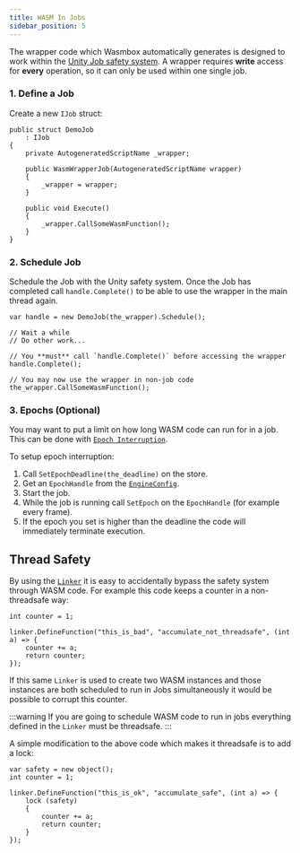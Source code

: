 ```yaml
---
title: WASM In Jobs
sidebar_position: 5
---
```


The wrapper code which Wasmbox automatically generates is designed to work within the [Unity Job safety system](https://docs.unity3d.com/2020.1/Documentation/Manual/JobSystemSafetySystem.html). A wrapper requires **write** access for **every** operation, so it can only be used within one single job.

### 1. Define a Job

Create a new `IJob` struct:

```clike
public struct DemoJob
    : IJob
{
    private AutogeneratedScriptName _wrapper;

    public WasmWrapperJob(AutogeneratedScriptName wrapper)
    {
        _wrapper = wrapper;
    }

    public void Execute()
    {
        _wrapper.CallSomeWasmFunction();
    }
}
```

### 2. Schedule Job

Schedule the Job with the Unity safety system. Once the Job has completed call `handle.Complete()` to be able to use the wrapper in the main thread again.

```clike
var handle = new DemoJob(the_wrapper).Schedule();

// Wait a while
// Do other work...

// You **must** call `handle.Complete()` before accessing the wrapper
handle.Complete();

// You may now use the wrapper in non-job code
the_wrapper.CallSomeWasmFunction();
```

### 3. Epochs (Optional)

You may want to put a limit on how long WASM code can run for in a job. This can be done with [`Epoch Interruption`](/docs/basics/limiting_execution/epochinterruption.md).

To setup epoch interruption:
1. Call `SetEpochDeadline(the_deadline)` on the store.
2. Get an `EpochHandle` from the [`EngineConfig`](./../reference/code/engineconfig.md).
3. Start the job.
4. While the job is running call `SetEpoch` on the `EpochHandle` (for example every frame).
5. If the epoch you set is higher than the deadline the code will immediately terminate execution.

## Thread Safety

By using the [`Linker`](./../reference/code/wasmtime/linker.md) it is easy to accidentally bypass the safety system through WASM code. For example this code keeps a counter in a non-threadsafe way:

```clike
int counter = 1;

linker.DefineFunction("this_is_bad", "accumulate_not_threadsafe", (int a) => {
    counter += a;
    return counter;
});
```

If this same `Linker` is used to create two WASM instances and those instances are both scheduled to run in Jobs simultaneously it would be possible to corrupt this counter.

:::warning
If you are going to schedule WASM code to run in jobs everything defined in the `Linker` must be threadsafe.
:::

A simple modification to the above code which makes it threadsafe is to add a lock:

```clike
var safety = new object();
int counter = 1;

linker.DefineFunction("this_is_ok", "accumulate_safe", (int a) => {
    lock (safety)
    {
        counter += a;
        return counter;
    }
});
```